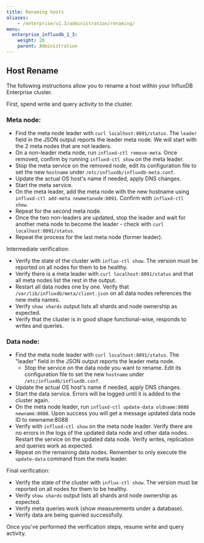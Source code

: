 ```yaml
---
title: Renaming hosts
aliases:
    - /enterprise/v1.3/administration/renaming/
menu:
  enterprise_influxdb_1_3:
    weight: 20
    parent: Administration
---
```


## Host Rename

The following instructions allow you to rename a host within your InfluxDB Enterprise cluster.

First, spend write and query activity to the cluster.

### Meta node:
- Find the meta node leader with `curl localhost:8091/status`. The `leader` field in the JSON output reports the leader meta node. We will start with the 2 meta nodes that are not leaders.
- On a non-leader meta node, run `influxd-ctl remove-meta`. Once removed, confirm by running `influxd-ctl show` on the meta leader.
- Stop the meta service on the removed node, edit its configuration file to set the new `hostname` under `/etc/influxdb/influxdb-meta.conf`.
- Update the actual OS host's name if needed, apply DNS changes.
- Start the meta service.
- On the meta leader, add the meta node with the new hostname using `influxd-ctl add-meta newmetanode:8091`. Confirm with `influxd-ctl show`.
- Repeat for the second meta node.
- Once the two non-leaders are updated, stop the leader and wait for another meta node to become the leader - check with `curl localhost:8091/status`.
- Repeat the process for the last meta node (former leader).

Intermediate verification:
- Verify the state of the cluster with `influx-ctl show`. The version must be reported on all nodes for them to be healthy.
- Verify there is a meta leader with `curl localhost:8091/status` and that all meta nodes list the rest in the output.
- Restart all data nodes one by one. Verify that `/var/lib/influxdb/meta/client.json` on all data nodes references the new meta names.
- Verify `show shards` output lists all shards and node ownership as expected.
- Verify that the cluster is in good shape functional-wise, responds to writes and queries.

### Data node:
- Find the meta node leader with `curl localhost:8091/status`. The "leader" field in the JSON output reports the leader meta node.
  - Stop the service on the data node you want to rename. Edit its configuration file to set the new `hostname` under `/etc/influxdb/influxdb.conf`.
- Update the actual OS host's name if needed, apply DNS changes.
- Start the data service. Errors will be logged until it is added to the cluster again.
- On the meta node leader, run `influxd-ctl update-data oldname:8088 newname:8088`. Upon success you will get a message updated data node ID to newname:8088
- Verify with `influxd-ctl show` on the meta node leader. Verify there are no errors in the logs of the updated data node and other data nodes. Restart the service on the updated data node. Verify writes, replication and queries work as expected.
- Repeat on the remaining data nodes. Remember to only execute the `update-data` command from the meta leader.

Final verification:
- Verify the state of the cluster with `influx-ctl show`. The version must be reported on all nodes for them to be healthy.
- Verify `show shards` output lists all shards and node ownership as expected.
- Verify meta queries work (show measurements under a database).
- Verify data are being queried successfully.

Once you've performed the verification steps, resume write and query activity.
